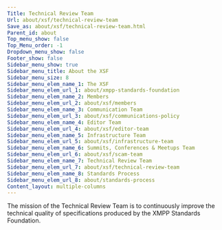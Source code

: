 ```yaml
---
Title: Technical Review Team
Url: about/xsf/technical-review-team
Save_as: about/xsf/technical-review-team.html
Parent_id: about
Top_menu_show: false
Top_Menu_order: -1
Dropdown_menu_show: false
Footer_show: false
Sidebar_menu_show: true
Sidebar_menu_title: About the XSF
Sidebar_menu_size: 8
Sidebar_menu_elem_name_1: The XSF
Sidebar_menu_elem_url_1: about/xmpp-standards-foundation
Sidebar_menu_elem_name_2: Members
Sidebar_menu_elem_url_2: about/xsf/members
Sidebar_menu_elem_name_3: Communication Team
Sidebar_menu_elem_url_3: about/xsf/communications-policy
Sidebar_menu_elem_name_4: Editor Team
Sidebar_menu_elem_url_4: about/xsf/editor-team
Sidebar_menu_elem_name_5: Infrastructure Team
Sidebar_menu_elem_url_5: about/xsf/infrastructure-team
Sidebar_menu_elem_name_6: Summits, Conferences & Meetups Team
Sidebar_menu_elem_url_6: about/xsf/scam-team
Sidebar_menu_elem_name_7: Technical Review Team
Sidebar_menu_elem_url_7: about/xsf/technical-review-team
Sidebar_menu_elem_name_8: Standards Process
Sidebar_menu_elem_url_8: about/standards-process
Content_layout: multiple-columns
---
```


The mission of the Technical Review Team is to continuously improve the technical quality of specifications produced by the XMPP Standards Foundation.
